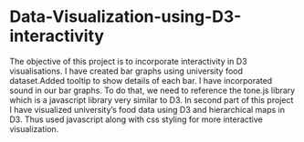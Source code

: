 # Data-Visualization-using-D3-interactivity

The objective of this project is to incorporate interactivity in D3 visualisations. I have created bar graphs using university food dataset.Added tooltip to show details of each bar.
I have incorporated sound in our bar graphs. To do that, we need to reference the tone.js library which is a javascript library very similar to D3. In second part of this project I have visualized university’s food data using D3 and hierarchical maps in D3. Thus used javascript along with css styling for more interactive visualization. 
